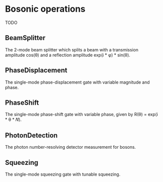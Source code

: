 # Bosonic operations
TODO


## BeamSplitter
The 2-mode beam splitter which splits a beam with a transmission amplitude cos(θ) and a reflection amplitude exp(i * φ) * sin(θ).

## PhaseDisplacement
The single-mode phase-displacement gate with variable magnitude and phase.

## PhaseShift
The single-mode phase-shift gate with variable phase, given by R(θ) = exp(i * θ * 𝑁̂).

## PhotonDetection
The photon number-resolving detector measurement for bosons.

## Squeezing
The single-mode squeezing gate with tunable squeezing.
